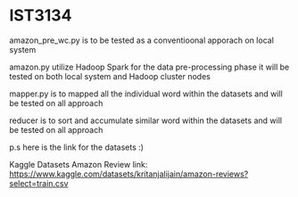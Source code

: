 # IST3134

amazon_pre_wc.py is to be tested as a conventioonal apporach on local system

amazon.py utilize Hadoop Spark for the data pre-processing phase it will be tested on both local system and Hadoop cluster nodes

mapper.py is to mapped all the individual word within the datasets and will be tested on all approach 

reducer is to sort and accumulate similar word within the datasets and will be tested on all approach

p.s here is the link for the datasets :)

Kaggle Datasets Amazon Review link: 
https://www.kaggle.com/datasets/kritanjalijain/amazon-reviews?select=train.csv
